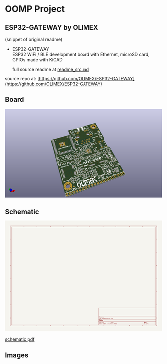 # OOMP Project  
## ESP32-GATEWAY  by OLIMEX  
  
(snippet of original readme)  
  
- ESP32-GATEWAY  
ESP32 WiFi / BLE development board with Ethernet, microSD card, GPIOs made with KiCAD  
  
  full source readme at [readme_src.md](readme_src.md)  
  
source repo at: [https://github.com/OLIMEX/ESP32-GATEWAY](https://github.com/OLIMEX/ESP32-GATEWAY)  
## Board  
  
[![working_3d.png](working_3d_600.png)](working_3d.png)  
## Schematic  
  
[![working_schematic.png](working_schematic_600.png)](working_schematic.png)  
  
[schematic pdf](working_schematic.pdf)  
## Images  
